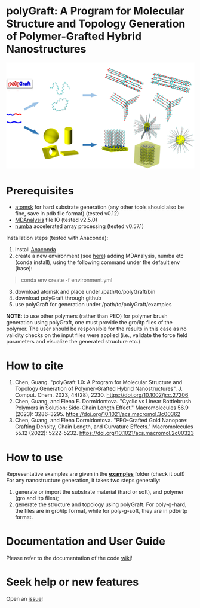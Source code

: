 # polyGraft: A Program for Molecular Structure and Topology Generation of Polymer-Grafted Hybrid Nanostructures

<img src="polyGraft.jpg" alt="drawing" width="600"/>

# Prerequisites
- [atomsk](https://atomsk.univ-lille.fr/) for hard substrate generation (any other tools should also be fine, save in pdb file format) (tested v0.12)
- [MDAnalysis](https://www.mdanalysis.org/) file IO (tested v2.5.0)
- [numba](https://numba.pydata.org/) accelerated array processing (tested v0.57.1)

Installation steps (tested with Anaconda):
1. install [Anaconda](https://anaconda.org/)
2. create a new environment (see [here](https://conda.io/projects/conda/en/latest/user-guide/tasks/manage-environments.html#creating-an-environment-with-commands)) adding MDAnalysis, numba etc (conda install), using the following
 command under the default env (base):
> conda env create -f environment.yml
3. download atomsk and place under /path/to/polyGraft/bin
4. download polyGraft through github
5. use polyGraft for generation under /path/to/polyGraft/examples

**NOTE**: to use other polymers (rather than PEO) for polymer brush generation using polyGraft, one must provide the gro/itp files of the polymer. The user should be responsible for the results in this case as no validity checks on the input files were applied (i.e., validate the force field parameters and visualize the generated structure etc.)

# How to cite
1. Chen, Guang. "polyGraft 1.0: A Program for Molecular Structure and Topology Generation of Polymer-Grafted Hybrid Nanostructures". J. Comput. Chem. 2023, 44(28), 2230. https://doi.org/10.1002/jcc.27206
2. Chen, Guang, and Elena E. Dormidontova. "Cyclic vs Linear Bottlebrush Polymers in Solution: Side-Chain Length Effect." Macromolecules 56.9 (2023): 3286–3295. https://doi.org/10.1021/acs.macromol.3c00362
3. Chen, Guang, and Elena Dormidontova. "PEO-Grafted Gold Nanopore: Grafting Density, Chain Length, and Curvature Effects." Macromolecules 55.12 (2022): 5222-5232. https://doi.org/10.1021/acs.macromol.2c00323

# How to use
Representative examples are given in the [**examples**](https://github.com/nanogchen/polyGraft/tree/main/examples) folder (check it out!) For any nanostructure generation, it takes two steps generally:
1. generate or import the substrate material (hard or soft), and polymer (gro and itp files);
2. generate the structure and topology using polyGraft. For poly-g-hard, the files are in gro/itp format, while for poly-g-soft, they are in pdb/rtp format.

# Documentation and User Guide
Please refer to the documentation of the code [wiki](https://github.com/nanogchen/polyGraft/wiki)!

# Seek help or new features
Open an [issue](https://github.com/nanogchen/polyGraft/issues)!
